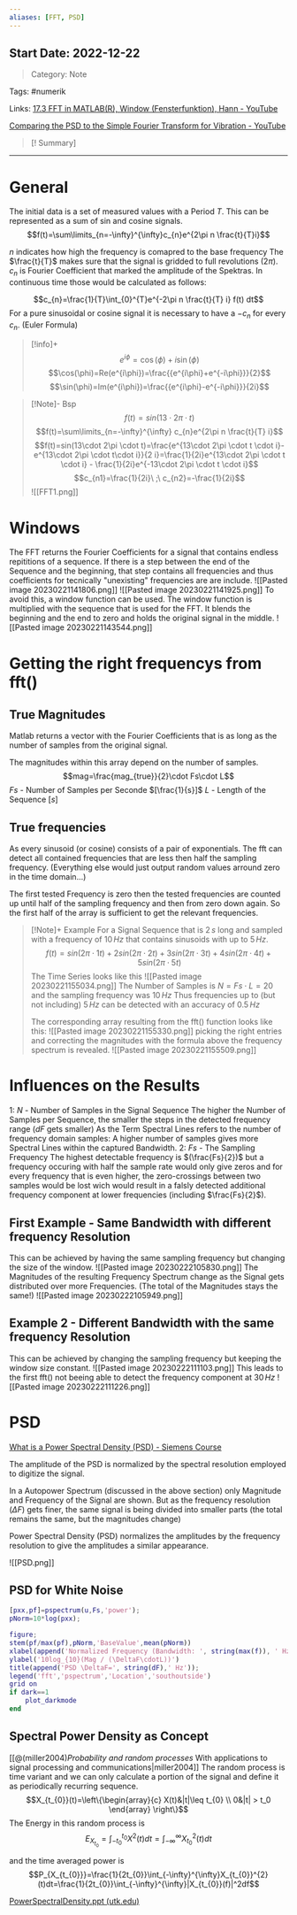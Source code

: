 ```yaml
---
aliases: [FFT, PSD]
---
```

## Start Date: 2022-12-22

> Category: Note

Tags:
#numerik

Links:
[17.3 FFT in MATLAB(R), Window (Fensterfunktion), Hann - YouTube](https://www.youtube.com/watch?v=7bi5_KC08Kg)

[Comparing the PSD to the Simple Fourier Transform for Vibration - YouTube](https://www.youtube.com/watch?v=tnHWNyruoFg)

>[! Summary]
>

---
# General
The initial data is a set of measured values with a Period $T$. This can be represented as a sum of sin and cosine signals.
$$f(t)=\sum\limits_{n=-\infty}^{\infty}c_{n}e^{2\pi n \frac{t}{T}i}$$

$n$ indicates how high the frequency is comapred to the base frequency
The $\frac{t}{T}$ makes sure that the signal is gridded to full revolutions $(2\pi)$.
$c_{n}$ is Fourier Coefficient that marked the amplitude of the Spektras. In continuous time those would be calculated as follows:

$$c_{n}=\frac{1}{T}\int_{0}^{T}e^{-2\pi n \frac{t}{T} i} f(t) dt$$
For a pure sinusoidal or cosine signal it is necessary to have a $-c_{n}$ for every $c_{n}$. (Euler Formula)
>[!info]+
>$$e^{i\phi}=\cos(\phi)+i\sin(\phi)$$$$\cos(\phi)=Re(e^{i\phi})=\frac{{e^{i\phi}+e^{-i\phi}}}{2}$$
>$$\sin(\phi)=Im(e^{i\phi})=\frac{{e^{i\phi}-e^{-i\phi}}}{2i}$$


>[!Note]- Bsp
>$$f(t)=sin(13\cdot 2\pi \cdot t)$$
>$$f(t)=\sum\limits_{n=-\infty}^{\infty} c_{n}e^{2\pi n \frac{t}{T} i}$$
>$$f(t)=sin(13\cdot 2\pi \cdot t)=\frac{e^{13\cdot 2\pi \cdot t \cdot i}-e^{13\cdot 2\pi \cdot t\cdot  i}}{2 i}=\frac{1}{2i}e^{13\cdot 2\pi \cdot t \cdot i} - \frac{1}{2i}e^{-13\cdot 2\pi \cdot t \cdot i}$$
>$$c_{n1}=\frac{1}{2i}\ ;\ c_{n2}=-\frac{1}{2i}$$
>![[FFT1.png]]


# Windows
The FFT returns the Fourier Coefficients for a signal that contains endless repititions of a sequence. If there is a step between the end of the Sequence and the beginning, that step contains all frequencies and thus coefficients for tecnically "unexisting" frequencies are are include.
![[Pasted image 20230221141806.png]]
![[Pasted image 20230221141925.png]]
To avoid this, a window function can be used. The window function is multiplied with the sequence that is used for the FFT. It blends the beginning and the end to zero and holds the original signal in the middle.
![[Pasted image 20230221143544.png]]

# Getting the right frequencys from fft()
## True Magnitudes
Matlab returns a vector with the Fourier Coefficients that is as long as the number of samples from the original signal.

The magnitudes within this array depend on the number of samples.
$$mag=\frac{mag_{true}}{2}\cdot Fs\cdot L$$
$Fs$ - Number of Samples per Seconde $[\frac{1}{s}]$ 
$L$ - Length of the Sequence $[s]$ 

## True frequencies
As every sinusoid (or cosine) consists of a pair of exponentials. The fft can detect all contained frequencies that are less then half the sampling frequency. (Everything else would just output random values arround zero in the time domain...)

The first tested Frequency is zero then the tested frequencies are counted up until half of the sampling frequency and then from zero down again. So the first half of the array is sufficient to get the relevant frequencies.

>[!Note]+ Example
>For a Signal Sequence that is $2\, s$  long and sampled with a frequency of $10\, Hz$ that contains sinusoids with up to $5\, Hz$.
>$$f(t)=sin(2\pi \cdot 1t)+2sin(2\pi \cdot 2t)+3sin(2\pi \cdot 3t)+4sin(2\pi \cdot 4t)+5sin(2\pi \cdot 5t)$$
>The Time Series looks like this
>![[Pasted image 20230221155034.png]]
>The Number of Samples is $N=Fs\cdot L=20$ and the sampling frequency was $10\, Hz$
>Thus frequencies up to (but not including) $5\, Hz$ can be detected with an accuracy of $0.5\, Hz$
>
>The corresponding array resulting from the fft() function looks like this:
>![[Pasted image 20230221155330.png]]
>picking the right entries and correcting the magnitudes with the formula above the frequency spectrum is revealed.
>![[Pasted image 20230221155509.png]]

# Influences on the Results
 1:  $N$ - Number of  Samples in the Signal Sequence
	The higher the Number of Samples per Sequence, the smaller the steps in the detected frequency range ($dF$ gets smaller)
	As the Term Spectral Lines refers to the number of frequency domain samples:
	A higher number of samples gives more Spectral Lines within the captured Bandwidth.
 2: $Fs$ - The Sampling Frequency
	The highest detectable frequency is $(\frac{Fs}{2})$ but a frequency occuring with half the sample rate would only give zeros and for every frequency that is even higher, the zero-crossings between two samples would be lost wich would result in a falsly detected additional frequency component at lower frequencies (including $\frac{Fs}{2}$).

## First Example - Same Bandwidth with different frequency Resolution

This can be achieved by having the same sampling frequency but changing the size of the window.
![[Pasted image 20230222105830.png]]
The Magnitudes of the resulting Frequency Spectrum change as the Signal gets distributed over more Frequencies. (The total of the Magnitudes stays the same!)
![[Pasted image 20230222105949.png]]

## Example 2 - Different Bandwidth with the same frequency Resolution
This can be achieved by changing the sampling frequency but keeping the window size constant.
![[Pasted image 20230222111103.png]]
This leads to the first fft() not beeing able to detect the frequency component at $30\, Hz$ 
![[Pasted image 20230222111226.png]]


# PSD
[What is a Power Spectral Density (PSD) - Siemens Course](https://community.sw.siemens.com/s/article/what-is-a-power-spectral-density-psd#:~:text=Power%20Spectral%20Density%20(PSD)%20normalizes,similar%20appearance%20(Picture%207).&text=The%20term%20%E2%80%9Cnormalizing%E2%80%9D%20by%20the,line%20by%20the%20frequency%20resolution)

The amplitude of the PSD is normalized by the spectral resolution employed to digitize the signal.

In a Autopower Spectrum (discussed in the above section) only Magnitude and Frequency of the Signal are shown. But as the frequency resolution ($\Delta F$) gets finer, the same signal is being divided into smaller parts (the total remains the same, but the magnitudes change)

Power Spectral Density (PSD) normalizes the amplitudes by the frequency resolution to give the amplitudes a similar appearance.

![[PSD.png]]

## PSD for White Noise
```Matlab
[pxx,pf]=pspectrum(u,Fs,'power');
pNorm=10*log(pxx);

figure;
stem(pf/max(pf),pNorm,'BaseValue',mean(pNorm))
xlabel(append('Normalized Frequency (Bandwidth: ', string(max(f)), ' Hz)'));
ylabel('10log_{10}(Mag / (\DeltaF\cdotL))')
title(append('PSD \DeltaF=', string(dF),' Hz'));
legend('fft','pspectrum','Location','southoutside')
grid on
if dark==1
    plot_darkmode
end

```

## Spectral Power Density as Concept
[[@(miller2004)_Probability and random processes_ With applications to signal processing and communications|miller2004]]
The random process is time variant and we can only calculate a portion of the signal and define it as periodically recurring sequence.
$$X_{t_{0}}(t)=\left\{\begin{array}{c}
X(t)&|t|\leq t_{0} \\ 0&|t| > t_0
\end{array} \right\}$$
The Energy in this random process is
$$E_{X_{t_{0}}}=\int_{-t_0}^{t_{0}}X^{2}(t)dt=\int_{-\infty}^{\infty}X^{2}_{t_0}(t)dt$$

and the time averaged power is
$$P_{X_{t_{0}}}=\frac{1}{2t_{0}}\int_{-\infty}^{\infty}X_{t_{0}}^{2}(t)dt=\frac{1}{2t_{0}}\int_{-\infty}^{\infty}|X_{t_{0}}(f)|^2df$$

[PowerSpectralDensity.ppt (utk.edu)](http://web.eecs.utk.edu/~mjr/ECE504/PresentationSlides/PowerSpectralDensity.pdf)

